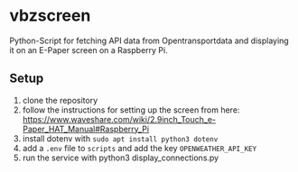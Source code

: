 # vbzscreen

Python-Script for fetching API data from Opentransportdata and displaying it on an E-Paper screen on a Raspberry Pi.

## Setup

1. clone the repository
2. follow the instructions for setting up the screen from here: https://www.waveshare.com/wiki/2.9inch_Touch_e-Paper_HAT_Manual#Raspberry_Pi
3. install dotenv with `sudo apt install python3 dotenv`
4. add a `.env` file to `scripts` and add the key `OPENWEATHER_API_KEY`
5. run the service with python3 display_connections.py
